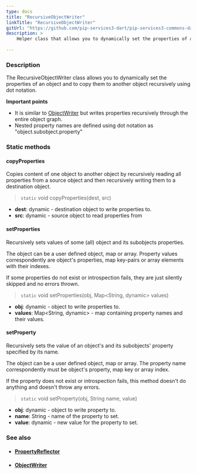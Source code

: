 ```yaml
---
type: docs
title: "RecursiveObjectWriter"
linkTitle: "RecursiveObjectWriter"
gitUrl: "https://github.com/pip-services3-dart/pip-services3-commons-dart"
description: >
    Helper class that allows you to dynamically set the properties of an object recursively using "dot" notation.
 
---
```


### Description

The RecursiveObjectWriter class allows you to dynamically set the properties of an object and to copy them to another object recursively using dot notation.

**Important points**

- It is similar to [ObjectWriter](../object_writer) but writes properties recursively through the entire object graph. 
- Nested property names are defined using dot notation as "object.subobject.property"

### Static methods

#### copyProperties
Copies content of one object to another object
by recursively reading all properties from a source object
and then recursively writing them to a destination object.

> `static` void copyProperties(dest, src)

- **dest**: dynamic - destination object to write properties to.
- **src**: dynamic - source object to read properties from


#### setProperties
Recursively sets values of some (all) object and its subobjects properties.

The object can be a user defined object, map or array.
Property values correspondently are object's properties,
map key-pairs or array elements with their indexes.
 
If some properties do not exist or introspection fails, 
they are just silently skipped and no errors thrown.

> `static` void setProperties(obj, Map\<String, dynamic\> values)

- **obj**: dynamic - object to write properties to. 
- **values**: Map\<String, dynamic\> - map containing property names and their values.


#### setProperty
Recursively sets the value of an object's and its subobjects' property specified by its name.

The object can be a user defined object, map or array.
The property name correspondently must be object's property,
map key or array index.

If the property does not exist or introspection fails,
this method doesn't do anything and doesn't throw any errors.

> `static` void setProperty(obj, String name, value)

- **obj**: dynamic - object to write property to.
- **name**: String - name of the property to set.
- **value**: dynamic - new value for the property to set.



### See also
- #### [PropertyReflector](../property_reflector)
- #### [ObjectWriter](../object_writer)
